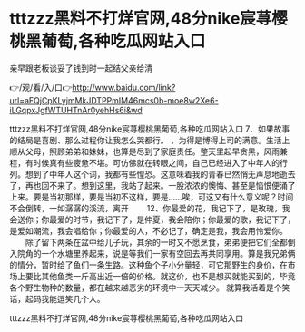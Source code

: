 # tttzzz黑料不打烊官网,48分nike宸荨樱桃黑葡萄,各种吃瓜网站入口
亲早跟老板谈妥了钱到时一起结父亲给清

👉/观/看/入/口👉http://www.baidu.com/link?url=aFQjCpKLyjmMkJDTPPmIM46mcs0b-moe8w2Xe6-iLGqpxJgfWTUHTnAr0yehHs6i&wd

tttzzz黑料不打烊官网,48分nike宸荨樱桃黑葡萄,各种吃瓜网站入口	7、如果故事的结局是喜剧、那么过程你让我怎么哭都行。
，为得是博得上司的满意。生活上顺从父母，照顾弟弟和妹妹，也算是尽到了家庭责任。整天里起早贪黑，风雨兼程，有时候真有些疲惫不堪。可仿佛就在转眼之间，自己已经进入了中年人的行列。想到了中年人这个词，我都有些惶恐。这意味着我的青春已然悄无声息地逝去了，再也回不来了。想到这里，我站了起来。一股浓浓的懊悔、甚至是恼恨便涌了上来。要是当初那样，要是当初不这样，要是……唉，可这又有什么意义呢？时间不会倒转，一如潺潺的溪流，离开
　　12、你最爱的花，我记下了，是玫瑰，我会送你；你最爱的时节，我记下了，是仲夏，我会陪你；你最爱的歌，我记下了，是爱如潮流，我会唱给你；你最爱的人，不必记了，确定是我，我会用怜爱你。
　　除了留下两条在盆中给儿子玩，其余的一时又不愿烹食，弟弟便把它们全都倒入院角的一个水塘里养起来，说是等我们一家有空回去再共同享用。算是我兄弟俩的情分，暂时给了鱼们一条生路。这种鱼个子小分量轻，可它那野生的身价，在市场上要比其他鱼类一斤高出近一倍的价格。就这价，也不是想买就能买到的，毕竟各个野生物种的数量，都在越来越恶劣的环境中一天天减少。
	就算我活着是个笑话，起码我能逗笑几个人。

tttzzz黑料不打烊官网,48分nike宸荨樱桃黑葡萄,各种吃瓜网站入口
